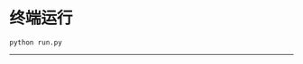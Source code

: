# 终端运行

```shell
python run.py
```
****************************************************************************************************************************************************************************************************************************************************************************************